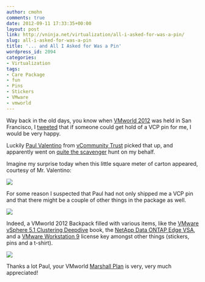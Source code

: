 ```yaml
---
author: cmohn
comments: true
date: 2012-09-11 17:33:35+00:00
layout: post
link: http://vninja.net/virtualization/all-i-asked-for-was-a-pin/
slug: all-i-asked-for-was-a-pin
title: '... and All I Asked for Was a Pin'
wordpress_id: 2094
categories:
- Virtualization
tags:
- Care Package
- fun
- Pins
- Stickers
- VMware
- vmworld
---
```


Way back in the old days, you know when [VMworld 2012](http://www.vmworld.com/community/conference/us/) was held in San Francisco, I [tweeted](http://twitter.com/h0bbel/statuses/240541080448294912) that if someone could get hold of a VCP pin for me, I would be very happy.

Luckily [Paul Valentino](http://twitter.com/sysxperts) from [vCommunity Trust](http://www.vcommunitytrust.org) picked that up, and apparently went on [quite the scavenger](http://twitter.com/sysxperts/status/240548011812483072) hunt on my behalf.

Imagine my surprise today when this little square meter of carton appeared, courtesy of Mr. Valentino:

[![](http://vninja.net/wordpress/wp-content/uploads/2012/09/IMG_3679-300x225.jpg)](http://vninja.net/wordpress/wp-content/uploads/2012/09/IMG_3679.jpg)

For some reason I suspected that Paul had not only shipped me a VCP pin and that there might be a couple of other things in the package as well.

[![](http://vninja.net/wordpress/wp-content/uploads/2012/09/IMG_36801-225x300.jpg)](http://vninja.net/wordpress/wp-content/uploads/2012/09/IMG_36801.jpg)

Indeed, a VMworld 2012 Backpack filled with various items, like the [VMware vSphere 5.1 Clustering Deepdive](http://www.yellow-bricks.com/2012/08/27/vmware-vsphere-5-1-clustering-deepdive-available-on-amazon-now/) book, the [NetApp Data ONTAP Edge VSA](https://communities.netapp.com/community/products_and_solutions/data-ontap-edge), and a [VMware Workstation 9](https://www.vmware.com/tryvmware/?p=vmware-workstation9) license key amongst other things (stickers, pins and a t-shirt).

[![](http://vninja.net/wordpress/wp-content/uploads/2012/09/IMG_3683-300x225.jpg)](http://vninja.net/wordpress/wp-content/uploads/2012/09/IMG_3683.jpg)

Thanks a lot Paul, your VMworld [Marshall Plan](http://en.wikipedia.org/wiki/Marshall_Plan) is very, very much appreciated!
